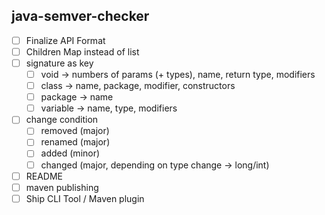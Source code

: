 ## java-semver-checker

- [ ] Finalize API Format
- [ ] Children Map instead of list
- [ ] signature as key
    - [ ] void -> numbers of params (+ types), name, return type, modifiers
    - [ ] class -> name, package, modifier, constructors
    - [ ] package -> name
    - [ ] variable -> name, type, modifiers
- [ ] change condition
    - [ ] removed (major)
    - [ ] renamed (major)
    - [ ] added (minor)
    - [ ] changed (major, depending on type change -> long/int)
- [ ] README
- [ ] maven publishing
- [ ] Ship CLI Tool / Maven plugin